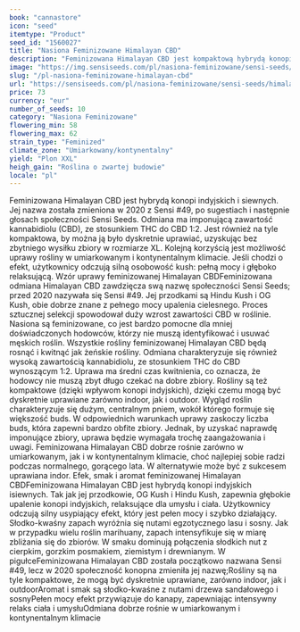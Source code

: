 ```yaml
---
book: "cannastore"
icon: "seed"
itemtype: "Product"
seed_id: "1560027"
title: "Nasiona Feminizowane Himalayan CBD"
description: "Feminizowana Himalayan CBD jest kompaktową hybrydą konopi indyjskich i siewnych. Upalenie jest silne i relaksujące, zapach słodko-kwaśny."
image: "https://img.sensiseeds.com/pl/nasiona-feminizowane/sensi-seeds/himalayan-cbd-feminizowane-image.png"
slug: "/pl-nasiona-feminizowane-himalayan-cbd"
url: "https://sensiseeds.com/pl/nasiona-feminizowane/sensi-seeds/himalayan-cbd-feminizowane?a_aid=cannastore"
price: 73
currency: "eur"
number_of_seeds: 10
category: "Nasiona Feminizowane"
flowering_min: 58
flowering_max: 62
strain_type: "Feminized"
climate_zone: "Umiarkowany/kontynentalny"
yield: "Plon XXL"
heigh_gain: "Roślina o zwartej budowie"
locale: "pl"
---
```

Feminizowana Himalayan CBD jest hybrydą konopi indyjskich i siewnych. Jej nazwa została zmieniona w 2020 z Sensi #49, po sugestiach i następnie głosach społeczności Sensi Seeds. Odmiana ma imponującą zawartość kannabidiolu (CBD), ze stosunkiem THC do CBD 1:2. Jest również na tyle kompaktowa, by można ją było dyskretnie uprawiać, uzyskując bez zbytniego wysiłku zbiory w rozmiarze XL. Kolejną korzyścią jest możliwość uprawy rośliny w umiarkowanym i kontynentalnym klimacie. Jeśli chodzi o efekt, użytkownicy odczują silną osobowość kush: pełną mocy i głęboko relaksującą. Wzór uprawy feminizowanej Himalayan CBDFeminizowana odmiana Himalayan CBD zawdzięcza swą nazwę społeczności Sensi Seeds; przed 2020 nazywała się Sensi #49. Jej przodkami są Hindu Kush i OG Kush, obie dobrze znane z pełnego mocy upalenia cielesnego. Proces sztucznej selekcji spowodował duży wzrost zawartości CBD w roślinie. Nasiona są feminizowane, co jest bardzo pomocne dla mniej doświadczonych hodowców, którzy nie muszą identyfikować i usuwać męskich roślin. Wszystkie rośliny feminizowanej Himalayan CBD będą rosnąć i kwitnąć jak żeńskie rośliny. Odmiana charakteryzuje się również wysoką zawartością kannabidiolu, ze stosunkiem THC do CBD wynoszącym 1:2. Uprawa ma średni czas kwitnienia, co oznacza, że hodowcy nie muszą zbyt długo czekać na dobre zbiory. Rośliny są też kompaktowe (dzięki wpływom konopi indyjskich), dzięki czemu mogą być dyskretnie uprawiane zarówno indoor, jak i outdoor. Wygląd roślin charakteryzuje się dużym, centralnym pniem, wokół którego formuje się większość buds. W odpowiednich warunkach uprawy zaskoczy liczba buds, która zapewni bardzo obfite zbiory. Jednak, by uzyskać naprawdę imponujące zbiory, uprawa będzie wymagała trochę zaangażowania i uwagi. Feminizowana Himalayan CBD dobrze rośnie zarówno w umiarkowanym, jak i w kontynentalnym klimacie, choć najlepiej sobie radzi podczas normalnego, gorącego lata. W alternatywie może być z sukcesem uprawiana indor. Efek, smak i aromat feminizowanej Himalayan CBDFeminizowana Himalayan CBD jest hybrydą konopi indyjskich isiewnych. Tak jak jej przodkowie, OG Kush i Hindu Kush, zapewnia głębokie upalenie konopi indyjskich, relaksujące dla umysłu i ciała. Użytkownicy odczują silny usypiający efekt, który jest pełen mocy i szybko działający. Słodko-kwaśny zapach wyróżnia się nutami egzotycznego lasu i sosny. Jak w przypadku wielu roślin marihuany, zapach intensyfikuje się w miarę zbliżania się do zbiorów. W smaku dominują połączenia słodkich nut z cierpkim, gorzkim posmakiem, ziemistym i drewnianym. W pigułceFeminizowana Himalayan CBD została początkowo nazwana Sensi #49, lecz w 2020 społeczność konopna zmieniła jej nazwę;Rośliny są na tyle kompaktowe, że mogą być dyskretnie uprawiane, zarówno indoor, jak i outdoorAromat i smak są słodko-kwaśne z nutami drzewa sandałowego i sosnyPełen mocy efekt przywiązuje do kanapy, zapewniając intensywny relaks ciała i umysłuOdmiana dobrze rośnie w umiarkowanym i kontynentalnym klimacie
